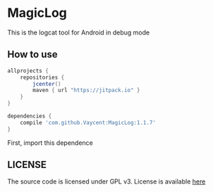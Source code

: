 # MagicLog

This is the logcat tool for Android in debug mode

## How to use
```gradle
allprojects {
    repositories {
        jcenter()
        maven { url "https://jitpack.io" }
    }
}

dependencies {
    compile 'com.github.Vaycent:MagicLog:1.1.7'
}

```
First, import this dependence



## LICENSE
The source code is licensed under GPL v3. License is available [here](./LICENSE.txt)